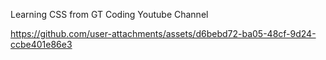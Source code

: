 Learning CSS from GT Coding Youtube Channel


https://github.com/user-attachments/assets/d6bebd72-ba05-48cf-9d24-ccbe401e86e3

